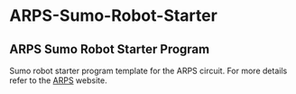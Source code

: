 # ARPS-Sumo-Robot-Starter

## ARPS Sumo Robot Starter Program

Sumo robot starter program template for the ARPS circuit.
For more details refer to the [ARPS](https://mirobo.tech/arps) website.